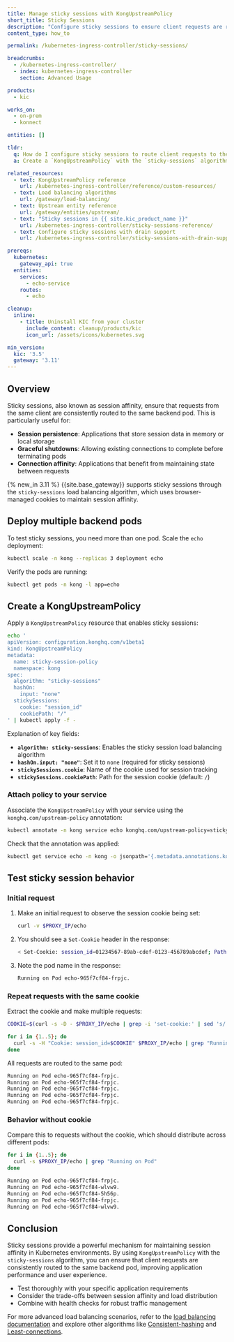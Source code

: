```yaml
---
title: Manage sticky sessions with KongUpstreamPolicy
short_title: Sticky Sessions
description: "Configure sticky sessions to ensure client requests are routed to the same backend pod using KongUpstreamPolicy"
content_type: how_to

permalink: /kubernetes-ingress-controller/sticky-sessions/

breadcrumbs:
  - /kubernetes-ingress-controller/
  - index: kubernetes-ingress-controller
    section: Advanced Usage

products:
  - kic

works_on:
  - on-prem
  - konnect

entities: []

tldr:
  q: How do I configure sticky sessions to route client requests to the same backend pod?
  a: Create a `KongUpstreamPolicy` with the `sticky-sessions` algorithm and attach it to your Service using the `konghq.com/upstream-policy` annotation

related_resources:
  - text: KongUpstreamPolicy reference
    url: /kubernetes-ingress-controller/reference/custom-resources/
  - text: Load balancing algorithms
    url: /gateway/load-balancing/
  - text: Upstream entity reference
    url: /gateway/entities/upstream/
  - text: "Sticky sessions in {{ site.kic_product_name }}"
    url: /kubernetes-ingress-controller/sticky-sessions-reference/
  - text: Configure sticky sessions with drain support
    url: /kubernetes-ingress-controller/sticky-sessions-with-drain-support/

prereqs:
  kubernetes:
    gateway_api: true
  entities:
    services:
      - echo-service
    routes:
      - echo

cleanup:
  inline:
    - title: Uninstall KIC from your cluster
      include_content: cleanup/products/kic
      icon_url: /assets/icons/kubernetes.svg

min_version:
  kic: '3.5'
  gateway: '3.11'
---
```


## Overview

Sticky sessions, also known as session affinity, ensure that requests from the same client are consistently routed to the same backend pod. This is particularly useful for:

- **Session persistence**: Applications that store session data in memory or local storage
- **Graceful shutdowns**: Allowing existing connections to complete before terminating pods
- **Connection affinity**: Applications that benefit from maintaining state between requests

{% new_in 3.11 %} {{site.base_gateway}} supports sticky sessions through the `sticky-sessions` load balancing algorithm, which uses browser-managed cookies to maintain session affinity.

## Deploy multiple backend pods

To test sticky sessions, you need more than one pod. Scale the `echo` deployment:

```bash
kubectl scale -n kong --replicas 3 deployment echo
```

Verify the pods are running:

```bash
kubectl get pods -n kong -l app=echo
```

## Create a KongUpstreamPolicy

Apply a `KongUpstreamPolicy` resource that enables sticky sessions:

```bash
echo '
apiVersion: configuration.konghq.com/v1beta1
kind: KongUpstreamPolicy
metadata:
  name: sticky-session-policy
  namespace: kong
spec:
  algorithm: "sticky-sessions"
  hashOn:
    input: "none"
  stickySessions:
    cookie: "session_id"
    cookiePath: "/"
' | kubectl apply -f -
```

Explanation of key fields:

- **`algorithm: sticky-sessions`**: Enables the sticky session load balancing algorithm
- **`hashOn.input: "none"`**: Set it to `none` (required for sticky sessions)
- **`stickySessions.cookie`**: Name of the cookie used for session tracking
- **`stickySessions.cookiePath`**: Path for the session cookie (default: `/`)

### Attach policy to your service

Associate the `KongUpstreamPolicy` with your service using the `konghq.com/upstream-policy` annotation:

```bash
kubectl annotate -n kong service echo konghq.com/upstream-policy=sticky-session-policy
```

Check that the annotation was applied:

```bash
kubectl get service echo -n kong -o jsonpath='{.metadata.annotations.konghq\.com/upstream-policy}'
```

## Test sticky session behavior

### Initial request

1. Make an initial request to observe the session cookie being set:

    ```bash
    curl -v $PROXY_IP/echo
    ```

1. You should see a `Set-Cookie` header in the response:

    ```bash
    < Set-Cookie: session_id=01234567-89ab-cdef-0123-456789abcdef; Path=/
    ```

1. Note the pod name in the response:

    ```bash
    Running on Pod echo-965f7cf84-frpjc.
    ```

### Repeat requests with the same cookie

Extract the cookie and make multiple requests:

```bash
COOKIE=$(curl -s -D - $PROXY_IP/echo | grep -i 'set-cookie:' | sed 's/.*session_id=\([^;]*\).*/\1/')

for i in {1..5}; do
  curl -s -H "Cookie: session_id=$COOKIE" $PROXY_IP/echo | grep "Running on Pod"
done
```

All requests are routed to the same pod: 

```bash
Running on Pod echo-965f7cf84-frpjc.
Running on Pod echo-965f7cf84-frpjc.
Running on Pod echo-965f7cf84-frpjc.
Running on Pod echo-965f7cf84-frpjc.
Running on Pod echo-965f7cf84-frpjc.
```

### Behavior without cookie

Compare this to requests without the cookie, which should distribute across different pods:

```bash
for i in {1..5}; do
  curl -s $PROXY_IP/echo | grep "Running on Pod"
done
```

```bash
Running on Pod echo-965f7cf84-frpjc.
Running on Pod echo-965f7cf84-wlvw9.
Running on Pod echo-965f7cf84-5h56p.
Running on Pod echo-965f7cf84-frpjc.
Running on Pod echo-965f7cf84-wlvw9.
```

## Conclusion

Sticky sessions provide a powerful mechanism for maintaining session affinity in Kubernetes environments. By using `KongUpstreamPolicy` with the `sticky-sessions` algorithm, you can ensure that client requests are consistently routed to the same backend pod, improving application performance and user experience.

- Test thoroughly with your specific application requirements
- Consider the trade-offs between session affinity and load distribution
- Combine with health checks for robust traffic management

For more advanced load balancing scenarios, refer to the [load balancing documentation](/gateway/load-balancing/) and explore other algorithms like [Consistent-hashing](/gateway/entities/upstream/#consistent-hashing) and [Least-connections](/gateway/entities/upstream/#least-connections).
